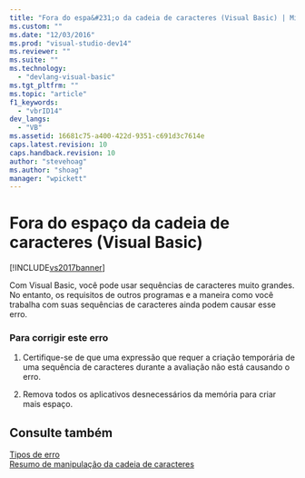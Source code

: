 ```yaml
---
title: "Fora do espa&#231;o da cadeia de caracteres (Visual Basic) | Microsoft Docs"
ms.custom: ""
ms.date: "12/03/2016"
ms.prod: "visual-studio-dev14"
ms.reviewer: ""
ms.suite: ""
ms.technology: 
  - "devlang-visual-basic"
ms.tgt_pltfrm: ""
ms.topic: "article"
f1_keywords: 
  - "vbrID14"
dev_langs: 
  - "VB"
ms.assetid: 16681c75-a400-422d-9351-c691d3c7614e
caps.latest.revision: 10
caps.handback.revision: 10
author: "stevehoag"
ms.author: "shoag"
manager: "wpickett"
---
```

# Fora do espa&#231;o da cadeia de caracteres (Visual Basic)
[!INCLUDE[vs2017banner](../../../csharp/includes/vs2017banner.md)]

Com Visual Basic, você pode usar sequências de caracteres muito grandes.  No entanto, os requisitos de outros programas e a maneira como você trabalha com suas sequências de caracteres ainda podem causar esse erro.  
  
### Para corrigir este erro  
  
1.  Certifique\-se de que uma expressão que requer a criação temporária de uma sequência de caracteres durante a avaliação não está causando o erro.  
  
2.  Remova todos os aplicativos desnecessários da memória para criar mais espaço.  
  
## Consulte também  
 [Tipos de erro](../../../visual-basic/programming-guide/language-features/error-types.md)   
 [Resumo de manipulação da cadeia de caracteres](../../../visual-basic/language-reference/keywords/string-manipulation-summary.md)